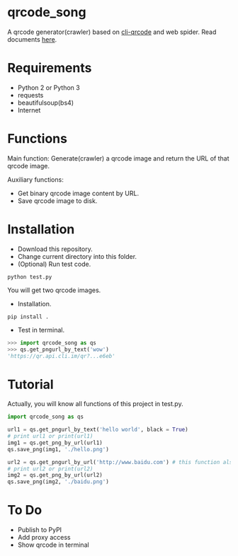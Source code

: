 # qrcode_song
A qrcode generator(crawler) based on [cli-qrcode](https://cli.im/) and web spider. Read documents [here](http://qrcode-song.readthedocs.io/en/latest/).

# Requirements
* Python 2 or Python 3
* requests
* beautifulsoup(bs4)
* Internet

# Functions
Main function: Generate(crawler) a qrcode image and return the URL of that qrcode image.

Auxiliary functions:
* Get binary qrcode image content by URL.
* Save qrcode image to disk.

# Installation

* Download this repository.
* Change current directory into this folder.
* (Optional) Run test code.

```shell
python test.py
```

You will get two qrcode images.
    
* Installation.

```shell
pip install .
```
    
* Test in terminal.

```python
>>> import qrcode_song as qs
>>> qs.get_pngurl_by_text('wow')
'https://qr.api.cli.im/qr?...e6eb'
```

# Tutorial
Actually, you will know all functions of this project in test.py.

```python
import qrcode_song as qs

url1 = qs.get_pngurl_by_text('hello world', black = True)
# print url1 or print(url1)
img1 = qs.get_png_by_url(url1)
qs.save_png(img1, './hello.png')

url2 = qs.get_pngurl_by_url('http://www.baidu.com') # this function also has 'black' parameter
# print url2 or print(url2)
img2 = qs.get_png_by_url(url2)
qs.save_png(img2, './baidu.png')
```

# To Do
* Publish to PyPI
* Add proxy access
* Show qrcode in terminal